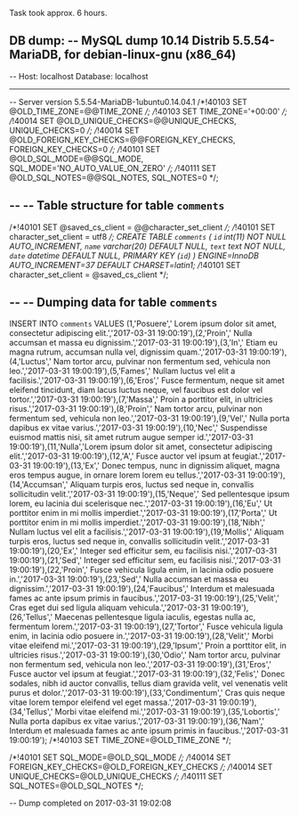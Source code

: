 Task took approx. 6 hours.

DB dump:
-- MySQL dump 10.14  Distrib 5.5.54-MariaDB, for debian-linux-gnu (x86_64)
--
-- Host: localhost    Database: localhost
-- ------------------------------------------------------
-- Server version	5.5.54-MariaDB-1ubuntu0.14.04.1
/*!40103 SET @OLD_TIME_ZONE=@@TIME_ZONE */;
/*!40103 SET TIME_ZONE='+00:00' */;
/*!40014 SET @OLD_UNIQUE_CHECKS=@@UNIQUE_CHECKS, UNIQUE_CHECKS=0 */;
/*!40014 SET @OLD_FOREIGN_KEY_CHECKS=@@FOREIGN_KEY_CHECKS, FOREIGN_KEY_CHECKS=0 */;
/*!40101 SET @OLD_SQL_MODE=@@SQL_MODE, SQL_MODE='NO_AUTO_VALUE_ON_ZERO' */;
/*!40111 SET @OLD_SQL_NOTES=@@SQL_NOTES, SQL_NOTES=0 */;

--
-- Table structure for table `comments`
--

/*!40101 SET @saved_cs_client     = @@character_set_client */;
/*!40101 SET character_set_client = utf8 */;
CREATE TABLE `comments` (
  `id` int(11) NOT NULL AUTO_INCREMENT,
  `name` varchar(20) DEFAULT NULL,
  `text` text NOT NULL,
  `date` datetime DEFAULT NULL,
  PRIMARY KEY (`id`)
) ENGINE=InnoDB AUTO_INCREMENT=37 DEFAULT CHARSET=latin1;
/*!40101 SET character_set_client = @saved_cs_client */;

--
-- Dumping data for table `comments`
--

INSERT INTO `comments` VALUES (1,'Posuere',' Lorem ipsum dolor sit amet, consectetur adipiscing elit.','2017-03-31 19:00:19'),(2,'Proin',' Nulla accumsan et massa eu dignissim.','2017-03-31 19:00:19'),(3,'In',' Etiam eu magna rutrum, accumsan nulla vel, dignissim quam.','2017-03-31 19:00:19'),(4,'Luctus',' Nam tortor arcu, pulvinar non fermentum sed, vehicula non leo.','2017-03-31 19:00:19'),(5,'Fames',' Nullam luctus vel elit a facilisis.','2017-03-31 19:00:19'),(6,'Eros',' Fusce fermentum, neque sit amet eleifend tincidunt, diam lacus luctus neque, vel faucibus est dolor vel tortor.','2017-03-31 19:00:19'),(7,'Massa',' Proin a porttitor elit, in ultricies risus.','2017-03-31 19:00:19'),(8,'Proin',' Nam tortor arcu, pulvinar non fermentum sed, vehicula non leo.','2017-03-31 19:00:19'),(9,'Vel',' Nulla porta dapibus ex vitae varius.','2017-03-31 19:00:19'),(10,'Nec',' Suspendisse euismod mattis nisi, sit amet rutrum augue semper id.','2017-03-31 19:00:19'),(11,'Nulla','Lorem ipsum dolor sit amet, consectetur adipiscing elit.','2017-03-31 19:00:19'),(12,'A',' Fusce auctor vel ipsum at feugiat.','2017-03-31 19:00:19'),(13,'Ex',' Donec tempus, nunc in dignissim aliquet, magna eros tempus augue, in ornare lorem lorem eu tellus.','2017-03-31 19:00:19'),(14,'Accumsan',' Aliquam turpis eros, luctus sed neque in, convallis sollicitudin velit.','2017-03-31 19:00:19'),(15,'Neque',' Sed pellentesque ipsum lorem, eu lacinia dui scelerisque nec.','2017-03-31 19:00:19'),(16,'Eu',' Ut porttitor enim in mi mollis imperdiet.','2017-03-31 19:00:19'),(17,'Porta',' Ut porttitor enim in mi mollis imperdiet.','2017-03-31 19:00:19'),(18,'Nibh',' Nullam luctus vel elit a facilisis.','2017-03-31 19:00:19'),(19,'Mollis',' Aliquam turpis eros, luctus sed neque in, convallis sollicitudin velit.','2017-03-31 19:00:19'),(20,'Ex',' Integer sed efficitur sem, eu facilisis nisi.','2017-03-31 19:00:19'),(21,'Sed',' Integer sed efficitur sem, eu facilisis nisi.','2017-03-31 19:00:19'),(22,'Proin',' Fusce vehicula ligula enim, in lacinia odio posuere in.','2017-03-31 19:00:19'),(23,'Sed',' Nulla accumsan et massa eu dignissim.','2017-03-31 19:00:19'),(24,'Faucibus',' Interdum et malesuada fames ac ante ipsum primis in faucibus.','2017-03-31 19:00:19'),(25,'Velit',' Cras eget dui sed ligula aliquam vehicula.','2017-03-31 19:00:19'),(26,'Tellus',' Maecenas pellentesque ligula iaculis, egestas nulla ac, fermentum lorem.','2017-03-31 19:00:19'),(27,'Tortor',' Fusce vehicula ligula enim, in lacinia odio posuere in.','2017-03-31 19:00:19'),(28,'Velit',' Morbi vitae eleifend mi.','2017-03-31 19:00:19'),(29,'Ipsum',' Proin a porttitor elit, in ultricies risus.','2017-03-31 19:00:19'),(30,'Odio',' Nam tortor arcu, pulvinar non fermentum sed, vehicula non leo.','2017-03-31 19:00:19'),(31,'Eros',' Fusce auctor vel ipsum at feugiat.','2017-03-31 19:00:19'),(32,'Felis',' Donec sodales, nibh id auctor convallis, tellus diam gravida velit, vel venenatis velit purus et dolor.','2017-03-31 19:00:19'),(33,'Condimentum',' Cras quis neque vitae lorem tempor eleifend vel eget massa.','2017-03-31 19:00:19'),(34,'Tellus',' Morbi vitae eleifend mi.','2017-03-31 19:00:19'),(35,'Lobortis',' Nulla porta dapibus ex vitae varius.','2017-03-31 19:00:19'),(36,'Nam',' Interdum et malesuada fames ac ante ipsum primis in faucibus.','2017-03-31 19:00:19');
/*!40103 SET TIME_ZONE=@OLD_TIME_ZONE */;

/*!40101 SET SQL_MODE=@OLD_SQL_MODE */;
/*!40014 SET FOREIGN_KEY_CHECKS=@OLD_FOREIGN_KEY_CHECKS */;
/*!40014 SET UNIQUE_CHECKS=@OLD_UNIQUE_CHECKS */;
/*!40111 SET SQL_NOTES=@OLD_SQL_NOTES */;

-- Dump completed on 2017-03-31 19:02:08
